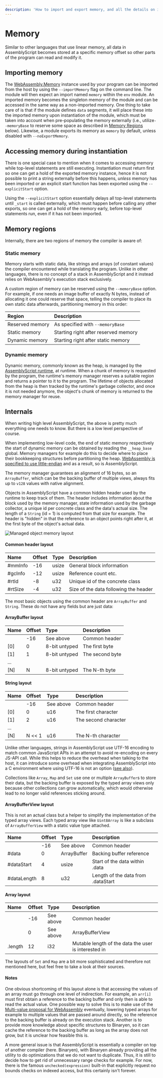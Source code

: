 ```yaml
---
description: 'How to import and export memory, and all the details on its layout.'
---
```


# Memory

Similar to other languages that use linear memory, all data in AssemblyScript becomes stored at a specific memory offset so other parts of the program can read and modify it.

## Importing memory

The [WebAssembly.Memory](https://developer.mozilla.org/en-US/docs/Web/JavaScript/Reference/Global_Objects/WebAssembly/Memory) instance used by your program can be imported from the host by using the `--importMemory` flag on the command line. The module will then expect an import named `memory` within the `env` module. An imported memory becomes the singleton memory of the module and can be accessed in the same way as a non-imported memory. One thing to take care of is that if the module defines `data` segments, it will place these into the imported memory upon instantiation of the module, which must be taken into account when pre-populating the memory externally \(i.e., utilize`--memoryBase` to reserve some space as described in [Memory Regions](memory.md#memory-regions) below\). Likewise, a module exports its memory as `memory` by default, unless disabled with `--noExportMemory`.

## Accessing memory during instantiation

There is one special case to mention when it comes to accessing memory while top-level statements are still executing. Instantiation must return first so one can get a hold of the exported memory instance, hence it is not possible to print a string externally before this happens, _unless_ memory has been imported or an explicit start function has been exported using the `--explicitStart` option.

Using the `--explicitStart` option essentially delays all top-level statements until `_start` is called externally, which must happen before calling any other exports, so one can get a hold of the memory early, before top-level statements run, even if it has not been imported.

## Memory regions

Internally, there are two regions of memory the compiler is aware of:

### Static memory

Memory starts with static data, like strings and arrays \(of constant values\) the compiler encountered while translating the program. Unlike in other languages, there is no concept of a stack in AssemblyScript and it instead relies on WebAssembly's execution stack exclusively.

A custom region of memory can be reserved using the `--memoryBase` option. For example, if one needs an image buffer of exactly N bytes, instead of allocating it one could reserve that space, telling the compiler to place its own static data afterwards, partitioning memory in this order:

| Region | Description |
| :--- | :--- |
| Reserved memory | As specified with `--memoryBase` |
| Static memory | Starting right after reserved memory |
| Dynamic memory | Starting right after static memory |

### Dynamic memory

Dynamic memory, commonly known as the heap, is managed by the [AssemblyScript runtime](runtime.md), at runtime. When a chunk of memory is requested by the program, the runtime's memory manager reserves a suitable region and returns a pointer to it to the program. The lifetime of objects allocated from the heap is then tracked by the runtime's garbage collector, and once it is not needed anymore, the object's chunk of memory is returned to the memory manager for reuse.

## Internals

When writing high level AssemblyScript, the above is pretty much everything one needs to know. But there is a low level perspective of course.

When implementing low-level code, the end of static memory respectively the start of dynamic memory can be obtained by reading the `__heap_base` global. Memory managers for example do this to decide where to place their bookkeeping structures before partitioning the heap. [WebAssembly is specified to use little-endian](https://webassembly.github.io/spec/core/syntax/instructions.html#memory-instructions) and as a result, so is AssemblyScript.

The memory manager guarantees an alignment of 16 bytes, so an `ArrayBuffer`, which can be the backing buffer of multiple views, always fits up to `v128` values with native alignment.

Objects in AssemblyScript have a common hidden header used by the runtime to keep track of them. The header includes information about the block used by the memory manager, state information used by the garbage collector, a unique id per concrete class and the data's actual size. The length of a `String` \(id = 1\) is computed from that size for example. The header is "hidden" in that the reference to an object points right after it, at the first byte of the object's actual data.

![Managed object memory layout](../.gitbook/assets/managedobjectlayout.svg)

#### Common header layout

| Name | Offset | Type | Description |
| :--- | :--- | :--- | :--- |
| \#mmInfo | -16 | usize | General block information |
| \#gcInfo | -12 | usize | Reference count etc. |
| \#rtId | -8 | u32 | Unique id of the concrete class |
| \#rtSize | -4 | u32 | Size of the data following the header |

The most basic objects using the common header are `ArrayBuffer` and `String`. These do not have any fields but are just data:

#### ArrayBuffer layout

| Name | Offset | Type | Description |
| :--- | :--- | :--- | :--- |
|  | -16 | See above | Common header |
| \[0\] | 0 | 8-bit untyped | The first byte |
| \[1\] | 1 | 8-bit untyped | The second byte |
| ... |  |  |  |
| \[N\] | N | 8-bit untyped | The N-th byte |

#### String layout

| Name | Offset | Type | Description |
| :--- | :--- | :--- | :--- |
|  | -16 | See above | Common header |
| \[0\] | 0 | u16 | The first character |
| \[1\] | 2 | u16 | The second character |
| ... |  |  |  |
| \[N\] | N &lt;&lt; 1 | u16 | The N-th character |

Unlike other languages, strings in AssemblyScript use UTF-16 encoding to match common JavaScript APIs in an attempt to avoid re-encoding on every JS-API call. While this helps to reduce the overhead when talking to the host, it can introduce some overhead when integrating AssemblyScript into a C environment where using UTF-16 is not an option \([see also](../standard-library/string.md#utf-16-vs-utf-8)\).

Collections like `Array`, `Map` and `Set` use one or multiple `ArrayBuffer`s to store their data, but the backing buffer is exposed by the typed array views only because other collections can grow automatically, which would otherwise lead to no longer valid references sticking around.

#### ArrayBufferView layout

This is not an actual class but a helper to simplify the implementation of the typed array views. Each typed array view like `Uint8Array` is like a subclass of `ArrayBufferView` with a static value type attached.

| Name | Offset | Type | Description |
| :--- | :--- | :--- | :--- |
|  | -16 | See above | Common header |
| \#data | 0 | ArrayBuffer | Backing buffer reference |
| \#dataStart | 4 | usize | Start of the data within .data |
| \#dataLength | 8 | u32 | Length of the data from .dataStart |

#### Array layout

| Name | Offset | Type | Description |
| :--- | :--- | :--- | :--- |
|  | -16 | See above | Common header |
|  | 0 | See above | ArrayBufferView |
| .length | 12 | i32 | Mutable length of the data the user is interested in |

The layouts of `Set` and `Map` are a bit more sophisticated and therefore not mentioned here, but feel free to take a look at their sources.

#### Notes

One obvious shortcoming of this layout alone is that accessing the values of an array must go through one level of indirection. For example, an `arr[i]` must first obtain a reference to the backing buffer and only then is able to read the actual value. One possible way to solve this is to make use of the [Multi-value proposal for WebAssembly](https://github.com/WebAssembly/multi-value) eventually, lowering typed arrays for example to multiple values that are passed around directly, so the reference to the backing buffer is already on the execution stack. Another is to provide more knowledge about specific structures to Binaryen, so it can cache the reference to the backing buffer as long as the array does not grow, but it is unclear how feasible this is.

A more general issue is that AssemblyScript is essentially a compiler on top of another compiler \(here. Binaryen\), with Binaryen already providing all the utility to do optimizations that we do not want to duplicate. Thus, it is still to decide how to get rid of unnecessary range checks for example. For now, there is the famous `unchecked(expression)` built-in that explicitly request no bounds checks on indexed access, but this certainly isn't forever.

